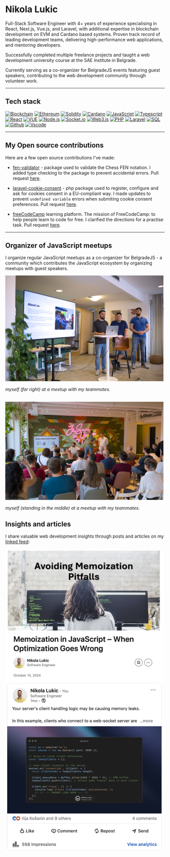 # Nikola Lukic
Full-Stack Software Engineer with 4+ years of experience specialising in React, Next.js, Vue.js, and Laravel, with additional expertise in blockchain development on EVM and Cardano based systems. Proven track record of leading development teams, delivering high-performance web applications, and mentoring developers.

Successfully completed multiple freelance projects and taught a web development university course at the SAE Institute in Belgrade.

Currently serving as a co-organizer for BelgradeJS events featuring guest speakers, contributing to the web development community through volunteer work.

<!-- Here's a project I'm very proud of - a [command line simulated in the browser](https://nlukic97.github.io) inspired by a windows console emulator I use (open the link on your Desktop browser for an additional perk 🙂). -->

---

## Tech stack
[![Blockchain](https://img.shields.io/badge/-Blockchain-black?style=for-the-badge&logo=bitcoin&logoColor=white)]()
[![Ethereum](https://img.shields.io/badge/Ethereum-3C3C3D?style=for-the-badge&logo=Ethereum&logoColor=white)]()
[![Solidity](https://img.shields.io/badge/-Solidity-3c3c3d?style=for-the-badge&logo=ethereum&logoColor=white)]()
[![Cardano](https://img.shields.io/badge/-cardano-darkblue?style=for-the-badge&logo=cardano&logoColor=white)]()
[![JavaScript](https://img.shields.io/badge/-JavaScript-black?style=for-the-badge&logo=javascript&logoColor=)]()
[![Typescript](https://img.shields.io/badge/-Typescript-007acc?style=for-the-badge&logo=typescript&logoColor=white)]()
[![React](https://img.shields.io/badge/-React-black?style=for-the-badge&logo=react&logoColor=)]()
[![VUE](https://img.shields.io/badge/Vue-black?style=for-the-badge&logo=vuedotjs&logoColor=4FC08D)]()
[![Node.js](https://img.shields.io/badge/-Node.js-339933?style=for-the-badge&logo=Node.js&logoColor=white)]()
[![Socket.io](https://img.shields.io/badge/-Socket.io-black?style=for-the-badge&logo=socket.io&logoColor=white)]()
[![Web3.js](https://img.shields.io/badge/-Web3.js-black?style=for-the-badge&logo=javascript&logoColor=)]()
[![PHP](https://img.shields.io/badge/PHP-777BB4?style=for-the-badge&logo=php&logoColor=white)]()
[![Laravel](https://img.shields.io/badge/-Laravel-white?style=for-the-badge&logo=laravel&logoColor=red)]()
[![SQL](https://img.shields.io/badge/-SQL-d2082d?style=for-the-badge&logo=mysql&logoColor=white)]()
[![Github](https://img.shields.io/badge/-GitHub-black?style=for-the-badge&logo=github&logoColor=white)]()
[![Vscode](https://img.shields.io/badge/-VSCode-007acc?style=for-the-badge&logo=visual-studio-code&logoColor=white)]()

---
## My Open source contributions
Here are a few open source contributions I've made:

-  [fen-validator](https://www.npmjs.com/package/fen-validator) -  package used to validate the Chess FEN notation. I added type checking to the package to prevent accidental errors. Pull request [here](https://github.com/jayasurian123/fen-validator/pull/23).

-  [laravel-cookie-consent](https://github.com/whitecube/laravel-cookie-consent) - php package used to register, configure and ask for cookies consent in a EU-compliant way. I made updates to prevent `undefined variable` errors when submiting cookie consent preferences. Pull request [here](https://github.com/whitecube/laravel-cookie-consent/pull/89).

-  [freeCodeCamp](https://www.freecodecamp.org) learning platform. The mission of FreeCodeCamp: to help people learn to code for free. I clarified the directions for a practise task. Pull request [here](https://github.com/freeCodeCamp/freeCodeCamp/pull/53611).

---

## Organizer of JavaScript meetups
I organize regular JavaScript meetups as a co-organizer for BelgradeJS - a community which contributes the JavaScript ecosystem by organizing meetups with guest speakers.

<img src="./images/image_meetup_2.png" alt="belgradejs javascript meetup belgrade" style="max-width: 100%; width: 500px;">

_myself (far right) at a meetup with my teammates._

<br>

<img src="./images/image_meetup.png" alt="belgradejs javascript meetup belgrade" style="max-width: 100%; width: 500px;">

_myself (standing in the middle) at a meetup with my teammates._

## Insights and articles

I share valuable web development insights through posts and articles on my [linked feed](https://www.linkedin.com/in/nikola-lukic):

<a href="https://www.linkedin.com/pulse/memoization-javascript-when-optimization-goes-wrong-nikola-lukic-agenf">
    <img src="./images/image.png" alt="screenshot of linkedin article about memoization in javascript" style="max-width: 100%; width: 500px;">
</a>

<br>

<a href="https://www.linkedin.com/posts/nikola-lukic_your-servers-client-handling-logic-may-be-activity-7342507801677582337-TTzY">
    <img src="./images/image_2.png" alt="screenshot of linkedin post about websocket memory leaks" style="max-width: 100%; width: 500px;">
</a>